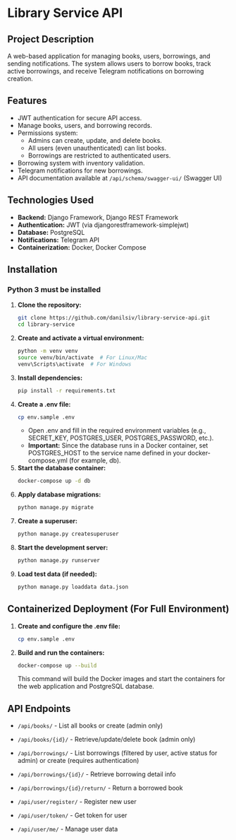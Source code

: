 # Library Service API

## Project Description
A web-based application for managing books, users, borrowings, 
and sending notifications. The system allows users to borrow books, 
track active borrowings, and receive Telegram notifications on borrowing creation.

## Features
- JWT authentication for secure API access.
- Manage books, users, and borrowing records.
- Permissions system:
  -  Admins can create, update, and delete books.
  -  All users (even unauthenticated) can list books.
  -  Borrowings are restricted to authenticated users.
- Borrowing system with inventory validation.
- Telegram notifications for new borrowings.
- API documentation available at `/api/schema/swagger-ui/` (Swagger UI)

## Technologies Used
- **Backend:** Django Framework, Django REST Framework
- **Authentication:** JWT (via djangorestframework-simplejwt)
- **Database:** PostgreSQL
- **Notifications:** Telegram API
- **Containerization:** Docker, Docker Compose

## Installation
### Python 3 must be installed
1. **Clone the repository:**
   ```bash
   git clone https://github.com/danilsiv/library-service-api.git
   cd library-service
2. **Create and activate a virtual environment:**
   ```bash
   python -m venv venv
   source venv/bin/activate  # For Linux/Mac
   venv\Scripts\activate  # For Windows
3. **Install dependencies:**
    ```bash
   pip install -r requirements.txt
4. **Create a .env file:**
   ```bash
   cp env.sample .env
   ```
   - Open .env and fill in the required environment variables 
   (e.g., SECRET_KEY, POSTGRES_USER, POSTGRES_PASSWORD, etc.).
   - **Important:** Since the database runs in a Docker container, set
   POSTGRES_HOST to the service name defined in your docker-compose.yml (for example, db).
5. **Start the database container:**
   ```bash
   docker-compose up -d db
   ```
6. **Apply database migrations:**
    ```bash
   python manage.py migrate
7. **Create a superuser:**
   ```bash
   python manage.py createsuperuser
8. **Start the development server:**
    ```bash
   python manage.py runserver
9. **Load test data (if needed):**
    ```bash
   python manage.py loaddata data.json
   
## Containerized Deployment (For Full Environment)

1. **Create and configure the .env file:**
   ```bash
   cp env.sample .env
2. **Build and run the containers:**
   ```bash
   docker-compose up --build
   ```
   This command will build the Docker images and start the
   containers for the web application and PostgreSQL database.

## API Endpoints


- `/api/books/` - List all books or create (admin only)
- `/api/books/{id}/` - Retrieve/update/delete book (admin only)


- `/api/borrowings/` - List borrowings (filtered by user, active status for admin) or create (requires authentication)
- `/api/borrowings/{id}/` - Retrieve borrowing detail info
- `/api/borrowings/{id}/return/` - Return a borrowed book


- `/api/user/register/` - Register new user
- `/api/user/token/` - Get token for user
- `/api/user/me/` - Manage user data